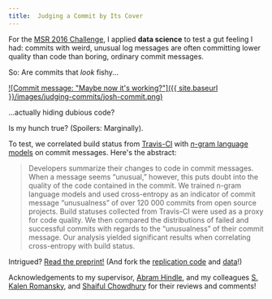 ```yaml
---
title:  Judging a Commit by Its Cover
---
```


For the [MSR 2016 Challenge][msr], I applied **data science** to test
a gut feeling I had: commits with weird, unusual log messages are often
committing lower quality than code than boring, ordinary commit messages.

So: Are commits that *look* fishy...

[![Commit message: "Maybe now it's working?"]({{ site.baseurl }}/images/judging-commits/josh-commit.png)][commit]

...actually hiding dubious code?

Is my hunch true? (Spoilers: <span class="spoliers">Marginally</span>).

To test, we correlated build status from [Travis-CI][travis] with [*n*-gram
language models][n-grams] on commit messages. Here's the abstract:

> Developers summarize their changes to code in commit messages. When a message seems “unusual,” however, this puts doubt into the quality of the code contained in the commit. We trained 
> n-gram language models and used cross-entropy as an indicator of commit message “unusualness” of over 120 000 commits from open source projects. Build statuses collected from Travis-CI were used as a proxy for code quality. We then compared the distributions of failed and successful commits with regards to the “unusualness” of their commit message. Our analysis yielded significant results when correlating cross-entropy with build status.

Intrigued? [Read the preprint!][preprint] (And fork the [replication
code][code] and [data][data]!)

Acknowledgements to my supervisor, [Abram Hindle], and my colleagues [S.
Kalen Romansky][kalen], and [Shaiful Chowdhury][shaiful] for their
reviews and comments!

[msr]: http://2016.msrconf.org/#/challenge
[commit]: https://github.com/orezpraw/unnaturalcode/commit/7c15e369fe58b1537141eb31f28f549a01d10380
[preprint]: https://peerj.com/preprints/1771/?td=bl
[travis]: https://travis-ci.org/
[Abram Hindle]: http://softwareprocess.es
[kalen]: http://dl.acm.org/author_page.cfm?id=88158695357&coll=DL&dl=ACM&trk=0&cfid=583931408&cftoken=65482945
[shaiful]: https://sites.google.com/site/shaifulhome/home
[code]: https://github.com/eddieantonio/judging-commits
[data]: https://drive.google.com/open?id=0ByMXxDHxG3WSbzEtc1BoTk1NcTA
[n-grams]: https://en.wikipedia.org/wiki/N-gram#n-gram_models
